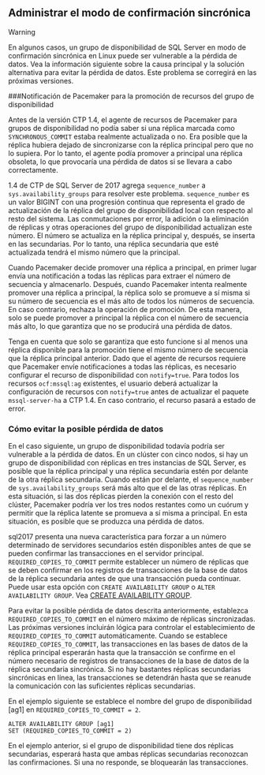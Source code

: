 ## <a name="managing-synchronous-commit-mode"></a>Administrar el modo de confirmación sincrónica

>[!WARNING]
>En algunos casos, un grupo de disponibilidad de SQL Server en modo de confirmación sincrónica en Linux puede ser vulnerable a la pérdida de datos. Vea la información siguiente sobre la causa principal y la solución alternativa para evitar la pérdida de datos. Este problema se corregirá en las próximas versiones.

###<a name="pacemaker-notification-for-availability-group-resource-promotion"></a>Notificación de Pacemaker para la promoción de recursos del grupo de disponibilidad

Antes de la versión CTP 1.4, el agente de recursos de Pacemaker para grupos de disponibilidad no podía saber si una réplica marcada como `SYNCHRONOUS_COMMIT` estaba realmente actualizada o no. Era posible que la réplica hubiera dejado de sincronizarse con la réplica principal pero que no lo supiera. Por lo tanto, el agente podía promover a principal una réplica obsoleta, lo que provocaría una pérdida de datos si se llevara a cabo correctamente. 

1.4 de CTP de SQL Server de 2017 agrega `sequence_number` a `sys.availability_groups` para resolver este problema. `sequence_number` es un valor BIGINT con una progresión continua que representa el grado de actualización de la réplica del grupo de disponibilidad local con respecto al resto del sistema. Las conmutaciones por error, la adición o la eliminación de réplicas y otras operaciones del grupo de disponibilidad actualizan este número. El número se actualiza en la réplica principal y, después, se inserta en las secundarias. Por lo tanto, una réplica secundaria que esté actualizada tendrá el mismo número que la principal.

Cuando Pacemaker decide promover una réplica a principal, en primer lugar envía una notificación a todas las réplicas para extraer el número de secuencia y almacenarlo. Después, cuando Pacemaker intenta realmente promover una réplica a principal, la réplica solo se promueve a sí misma si su número de secuencia es el más alto de todos los números de secuencia. En caso contrario, rechaza la operación de promoción. De esta manera, solo se puede promover a principal la réplica con el número de secuencia más alto, lo que garantiza que no se producirá una pérdida de datos.

Tenga en cuenta que solo se garantiza que esto funcione si al menos una réplica disponible para la promoción tiene el mismo número de secuencia que la réplica principal anterior. Dado que el agente de recursos requiere que Pacemaker envíe notificaciones a todas las réplicas, es necesario configurar el recurso de disponibilidad con `notify=true`. Para todos los recursos `ocf:mssql:ag` existentes, el usuario deberá actualizar la configuración de recursos con `notify=true` antes de actualizar el paquete `mssql-server-ha` a CTP 1.4. En caso contrario, el recurso pasará a estado de error. 

### <a name="how-to-avoid-potential-for-data-loss"></a>Cómo evitar la posible pérdida de datos 

En el caso siguiente, un grupo de disponibilidad todavía podría ser vulnerable a la pérdida de datos. En un clúster con cinco nodos, si hay un grupo de disponibilidad con réplicas en tres instancias de SQL Server, es posible que la réplica principal y una réplica secundaria estén por delante de la otra réplica secundaria. Cuando están por delante, el `sequence_number` de `sys.availability_groups` será más alto que el de las otras réplicas. En esta situación, si las dos réplicas pierden la conexión con el resto del clúster, Pacemaker podría ver los tres nodos restantes como un cuórum y permitir que la réplica latente se promueva a sí misma a principal. En esta situación, es posible que se produzca una pérdida de datos.

sql2017 presenta una nueva característica para forzar a un número determinado de servidores secundarios estén disponibles antes de que se pueden confirmar las transacciones en el servidor principal. `REQUIRED_COPIES_TO_COMMIT` permite establecer un número de réplicas que se deben confirmar en los registros de transacciones de la base de datos de la réplica secundaria antes de que una transacción pueda continuar. Puede usar esta opción con `CREATE AVAILABILITY GROUP` o `ALTER AVAILABILITY GROUP`. Vea [CREATE AVAILABILITY GROUP](http://msdn.microsoft.com/library/ff878399.aspx).

Para evitar la posible pérdida de datos descrita anteriormente, establezca `REQUIRED_COPIES_TO_COMMIT` en el número máximo de réplicas sincronizadas. Las próximas versiones incluirán lógica para controlar el establecimiento de `REQUIRED_COPIES_TO_COMMIT` automáticamente.
Cuando se establece `REQUIRED_COPIES_TO_COMMIT`, las transacciones en las bases de datos de la réplica principal esperarán hasta que la transacción se confirme en el número necesario de registros de transacciones de la base de datos de la réplica secundaria sincrónica. Si no hay bastantes réplicas secundarias sincrónicas en línea, las transacciones se detendrán hasta que se reanude la comunicación con las suficientes réplicas secundarias.

En el ejemplo siguiente se establece el nombre del grupo de disponibilidad [ag1] en `REQUIRED_COPIES_TO_COMMIT = 2`. 

```Transact-SQL
ALTER AVAILABILITY GROUP [ag1]
SET (REQUIRED_COPIES_TO_COMMIT = 2)
```

En el ejemplo anterior, si el grupo de disponibilidad tiene dos réplicas secundarias, esperará hasta que ambas réplicas secundarias reconozcan las confirmaciones. Si una no responde, se bloquearán las transacciones.
